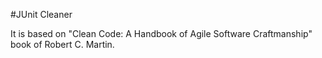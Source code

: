 #JUnit Cleaner

It is based on "Clean Code: A Handbook of Agile Software Craftmanship" book of Robert C. Martin.